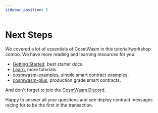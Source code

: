 ```yaml
---
sidebar_position: 5
---
```


# Next Steps

We covered a lot of essentials of CosmWasm in this tutorial/workshop combo. We have more reading and learning resources for you:

- [Getting Started](/getting-started/intro.md), best starter docs.
- [Learn](/learn/simple-option/intro.md), more tutorials.
- [cosmwasm-examples](https://github.com/CosmWasm/cosmwasm-examples/), simple smart contract examples.
- [cosmwasm-plus](/cw-plus/general/overview.md), production grade smart contracts.

And don't forget to join the [CosmWasm Discord](https://docs.cosmwasm.com/chat).

Happy to answer all your questions and see deploy contract messages racing for to be the first in the transaction.
